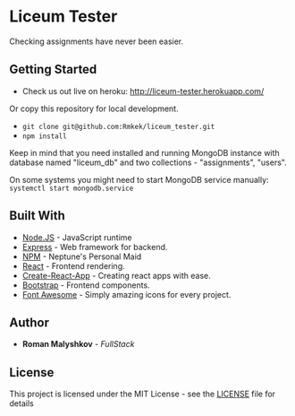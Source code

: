 # Liceum Tester

Checking assignments have never been easier.

## Getting Started

* Check us out live on heroku: http://liceum-tester.herokuapp.com/

Or copy this repository for local development.

* `git clone git@github.com:Rmkek/liceum_tester.git`
* `npm install`

Keep in mind that you need installed and running MongoDB instance with database named "liceum_db" and two collections - "assignments", "users".

On some systems you might need to start MongoDB service manually:
`systemctl start mongodb.service`

## Built With

* [Node.JS](https://nodejs.org/en/) - JavaScript runtime
* [Express](https://expressjs.com/) - Web framework for backend.
* [NPM](https://www.npmjs.com/) - Neptune's Personal Maid
* [React](https://reactjs.org/) - Frontend rendering.
* [Create-React-App](https://github.com/facebook/create-react-app) - Creating react apps with ease.
* [Bootstrap](https://getbootstrap.com/) - Frontend components.
* [Font Awesome](https://fontawesome.com/) - Simply amazing icons for every project.

## Author

* **Roman Malyshkov** - _FullStack_

## License

This project is licensed under the MIT License - see the [LICENSE](LICENSE) file for details
